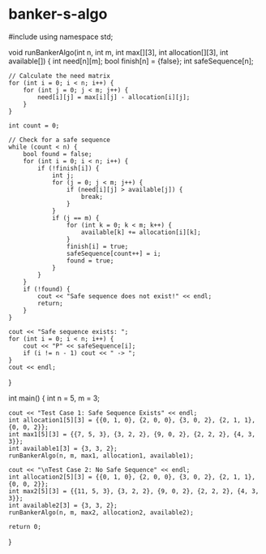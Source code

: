 # banker-s-algo

#include <iostream>
using namespace std;

void runBankerAlgo(int n, int m, int max[][3], int allocation[][3], int available[]) {
    int need[n][m];
    bool finish[n] = {false};
    int safeSequence[n];
    
    // Calculate the need matrix
    for (int i = 0; i < n; i++) {
        for (int j = 0; j < m; j++) {
            need[i][j] = max[i][j] - allocation[i][j];
        }
    }

    int count = 0;
    
    // Check for a safe sequence
    while (count < n) {
        bool found = false;
        for (int i = 0; i < n; i++) {
            if (!finish[i]) {
                int j;
                for (j = 0; j < m; j++) {
                    if (need[i][j] > available[j]) {
                        break;
                    }
                }
                if (j == m) {
                    for (int k = 0; k < m; k++) {
                        available[k] += allocation[i][k];
                    }
                    finish[i] = true;
                    safeSequence[count++] = i;
                    found = true;
                }
            }
        }
        if (!found) {
            cout << "Safe sequence does not exist!" << endl;
            return;
        }
    }

    cout << "Safe sequence exists: ";
    for (int i = 0; i < n; i++) {
        cout << "P" << safeSequence[i];
        if (i != n - 1) cout << " -> ";
    }
    cout << endl;
}

int main() {
    int n = 5, m = 3;

    cout << "Test Case 1: Safe Sequence Exists" << endl;
    int allocation1[5][3] = {{0, 1, 0}, {2, 0, 0}, {3, 0, 2}, {2, 1, 1}, {0, 0, 2}};
    int max1[5][3] = {{7, 5, 3}, {3, 2, 2}, {9, 0, 2}, {2, 2, 2}, {4, 3, 3}};
    int available1[3] = {3, 3, 2};
    runBankerAlgo(n, m, max1, allocation1, available1);

    cout << "\nTest Case 2: No Safe Sequence" << endl;
    int allocation2[5][3] = {{0, 1, 0}, {2, 0, 0}, {3, 0, 2}, {2, 1, 1}, {0, 0, 2}};
    int max2[5][3] = {{11, 5, 3}, {3, 2, 2}, {9, 0, 2}, {2, 2, 2}, {4, 3, 3}};
    int available2[3] = {3, 3, 2};
    runBankerAlgo(n, m, max2, allocation2, available2);

    return 0;
}
